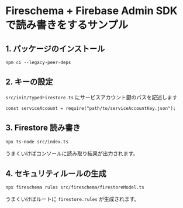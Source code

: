 # Fireschema + Firebase Admin SDK で読み書きをするサンプル
## 1. パッケージのインストール

```
npm ci --legacy-peer-deps
```

## 2. キーの設定
```src/init/typedFirestore.ts``` にサービスアカウント鍵のパスを記述します

```
const serviceAccount = require("path/to/serviceAccountKey.json");
```

## 3. Firestore 読み書き

```
npx ts-node src/index.ts
```

うまくいけばコンソールに読み取り結果が出力されます。

## 4. セキュリティルールの生成

```
npx fireschema rules src/fireschema/firestoreModel.ts
```

うまくいけばルートに ```firestore.rules``` が生成されます。
